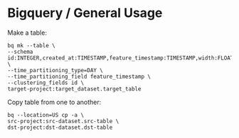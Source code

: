 # Bigquery / General Usage

Make a table:
```
bq mk --table \
--schema id:INTEGER,created_at:TIMESTAMP,feature_timestamp:TIMESTAMP,width:FLOAT,height:FLOAT,depth:FLOAT,active:BOOLEAN \
--time_partitioning_type=DAY \
--time_partitioning_field feature_timestamp \
--clustering_fields id \
target-project:target_dataset.target_table
```


Copy table from one to another:
```
bq --location=US cp -a \
src-project:src-dataset.src-table \
dst-project:dst-dataset.dst-table
```

